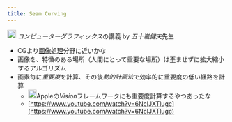 ```yaml
---
title: Seam Curving
---
```


<img src='https://scrapbox.io/api/pages/blu3mo-public/情報科学の達人/icon' alt='情報科学の達人.icon' height="19.5"/> *コンピューターグラフィックス*の講義 by *五十嵐健夫*先生

* CGより[画像処理](%E7%94%BB%E5%83%8F%E5%87%A6%E7%90%86.md)分野に近いかな
* 画像を、特徴のある場所（人間にとって重要な場所）は歪ませずに拡大縮小するアルゴリズム
* 画素毎に*重要度*を計算、その後*動的計画法*で効率的に重要度の低い経路を計算
  * <img src='https://scrapbox.io/api/pages/blu3mo-public/blu3mo/icon' alt='blu3mo.icon' height="19.5"/>Appleの*Vision*フレームワークにも重要度計算するやつあったな
  * [https://www.youtube.com/watch?v=6NcIJXTlugc](https://www.youtube.com/watch?v=6NcIJXTlugc)
